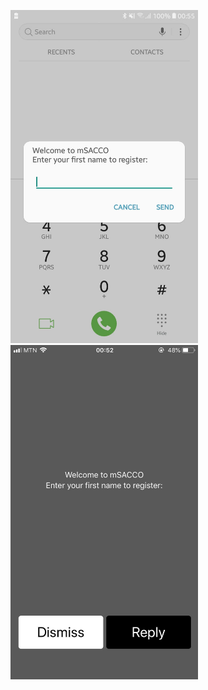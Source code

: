 <p float="left">
  <img src="https://github.com/nedenlinger/ussd-training/blob/master/docs/images/android.jpg?raw=true" width="300" />
  <img src="https://github.com/nedenlinger/ussd-training/blob/master/docs/images/ios.jpg?raw=true" width="300" />
</p>
